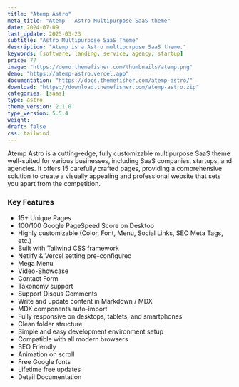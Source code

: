 ```yaml
---
title: "Atemp Astro"
meta_title: "Atemp - Astro Multipurpose SaaS theme"
date: 2024-07-09
last_update: 2025-03-23
subtitle: "Astro Multipurpose SaaS Theme"
description: "Atemp is a Astro multipurpose SaaS theme."
keywords: [software, landing, service, agency, startup]
price: 77
image: "https://demo.themefisher.com/thumbnails/atemp.png"
demo: "https://atemp-astro.vercel.app"
documentation: "https://docs.themefisher.com/atemp-astro/"
download: "https://download.themefisher.com/atemp-astro.zip"
categories: [saas]
type: astro
theme_version: 2.1.0
type_version: 5.5.4
weight:
draft: false
css: tailwind
---
```


Atemp Astro is a cutting-edge, fully customizable multipurpose SaaS theme well-suited for various businesses, including SaaS companies, startups, and agencies. It offers 15 carefully crafted pages, providing a comprehensive solution to create a visually appealing and professional website that sets you apart from the competition.

### Key Features

- 15+ Unique Pages
- 100/100 Google PageSpeed Score on Desktop
- Highly customizable (Color, Font, Menu, Social Links, SEO Meta Tags, etc.)
- Built with Tailwind CSS framework
- Netlify & Vercel setting pre-configured
- Mega Menu
- Video-Showcase
- Contact Form
- Taxonomy support
- Support Disqus Comments
- Write and update content in Markdown / MDX
- MDX components auto-import
- Fully responsive on desktops, tablets, and smartphones
- Clean folder structure
- Simple and easy development environment setup
- Compatible with all modern browsers
- SEO Friendly
- Animation on scroll
- Free Google fonts
- Lifetime free updates
- Detail Documentation
